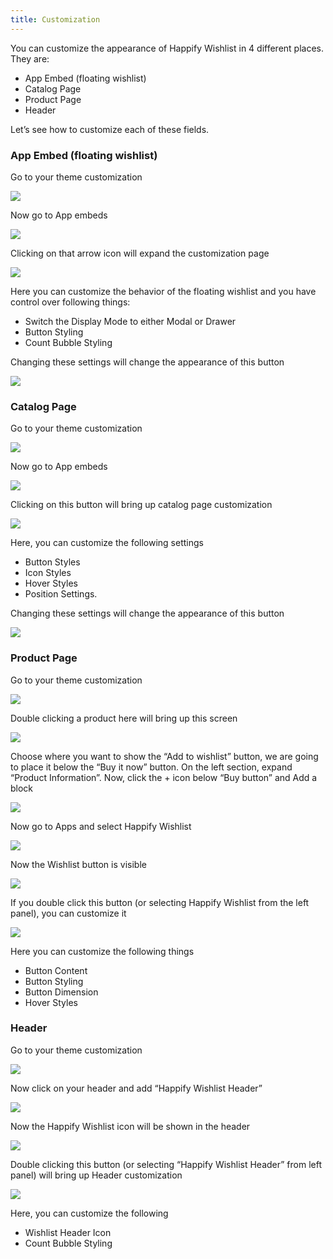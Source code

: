 ```yaml
---
title: Customization
---
```



You can customize the appearance of Happify Wishlist in 4 different places. They are:


- App Embed (floating wishlist)
- Catalog Page
- Product Page
- Header

Let’s see how to customize each of these fields.

### App Embed (floating wishlist)

Go to your theme customization


![](https://paper-attachments.dropboxusercontent.com/s_6CB2577CFA7DC257CF7F622996F62EAF37060A5E6CBF209B1010827B937B9F29_1752046533277_image.png)


Now go to App embeds

![](https://paper-attachments.dropboxusercontent.com/s_6CB2577CFA7DC257CF7F622996F62EAF37060A5E6CBF209B1010827B937B9F29_1752046700087_image.png)


Clicking on that arrow icon will expand the customization page


![](https://paper-attachments.dropboxusercontent.com/s_6CB2577CFA7DC257CF7F622996F62EAF37060A5E6CBF209B1010827B937B9F29_1752046782547_image.png)


Here you can customize the behavior of the floating wishlist and you have control over following things:


- Switch the Display Mode to either Modal or Drawer
- Button Styling
- Count Bubble Styling

Changing these settings will change the appearance of this button


![](https://paper-attachments.dropboxusercontent.com/s_6CB2577CFA7DC257CF7F622996F62EAF37060A5E6CBF209B1010827B937B9F29_1752047765577_image.png)


### Catalog Page

Go to your theme customization


![](https://paper-attachments.dropboxusercontent.com/s_6CB2577CFA7DC257CF7F622996F62EAF37060A5E6CBF209B1010827B937B9F29_1752046533277_image.png)


Now go to App embeds


![](https://paper-attachments.dropboxusercontent.com/s_6CB2577CFA7DC257CF7F622996F62EAF37060A5E6CBF209B1010827B937B9F29_1752047618173_image.png)


Clicking on this button will bring up catalog page customization


![](https://paper-attachments.dropboxusercontent.com/s_6CB2577CFA7DC257CF7F622996F62EAF37060A5E6CBF209B1010827B937B9F29_1752047671703_image.png)


Here, you can customize the following settings

- Button Styles
- Icon Styles
- Hover Styles
- Position Settings.

Changing these settings will change the appearance of this button



![](https://paper-attachments.dropboxusercontent.com/s_6CB2577CFA7DC257CF7F622996F62EAF37060A5E6CBF209B1010827B937B9F29_1752047819030_image.png)


### Product Page

Go to your theme customization


![](https://paper-attachments.dropboxusercontent.com/s_6CB2577CFA7DC257CF7F622996F62EAF37060A5E6CBF209B1010827B937B9F29_1752046533277_image.png)


Double clicking a product here will bring up this screen

![](https://paper-attachments.dropboxusercontent.com/s_6CB2577CFA7DC257CF7F622996F62EAF37060A5E6CBF209B1010827B937B9F29_1752047955925_image.png)


Choose where you want to show the “Add to wishlist” button, we are going to place it below the “Buy it now” button. On the left section, expand “Product Information”. Now, click the + icon below “Buy button” and Add a block

![](https://paper-attachments.dropboxusercontent.com/s_6CB2577CFA7DC257CF7F622996F62EAF37060A5E6CBF209B1010827B937B9F29_1752048102350_image.png)


Now go to Apps and select Happify Wishlist

![](https://paper-attachments.dropboxusercontent.com/s_6CB2577CFA7DC257CF7F622996F62EAF37060A5E6CBF209B1010827B937B9F29_1752048443120_image.png)


Now the Wishlist button is visible


![](https://paper-attachments.dropboxusercontent.com/s_6CB2577CFA7DC257CF7F622996F62EAF37060A5E6CBF209B1010827B937B9F29_1752048520198_image.png)


If you double click this button (or selecting Happify Wishlist from the left panel), you can customize it


![](https://paper-attachments.dropboxusercontent.com/s_6CB2577CFA7DC257CF7F622996F62EAF37060A5E6CBF209B1010827B937B9F29_1752048568924_image.png)


Here you can customize the following things

- Button Content
- Button Styling
- Button Dimension
- Hover Styles

### Header

Go to your theme customization


![](https://paper-attachments.dropboxusercontent.com/s_6CB2577CFA7DC257CF7F622996F62EAF37060A5E6CBF209B1010827B937B9F29_1752046533277_image.png)


Now click on your header and add “Happify Wishlist Header”

![](https://paper-attachments.dropboxusercontent.com/s_6CB2577CFA7DC257CF7F622996F62EAF37060A5E6CBF209B1010827B937B9F29_1752049123698_image.png)


Now the Happify Wishlist icon will be shown in the header

![](https://paper-attachments.dropboxusercontent.com/s_6CB2577CFA7DC257CF7F622996F62EAF37060A5E6CBF209B1010827B937B9F29_1752049288747_image.png)


Double clicking this button (or selecting “Happify Wishlist Header” from left panel) will bring up Header customization

![](https://paper-attachments.dropboxusercontent.com/s_6CB2577CFA7DC257CF7F622996F62EAF37060A5E6CBF209B1010827B937B9F29_1752049421628_image.png)


Here, you can customize the following

- Wishlist Header Icon
- Count Bubble Styling

